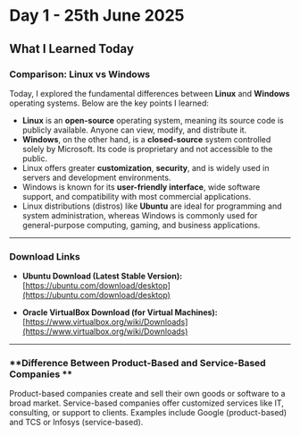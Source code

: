 

# Day 1 - 25th June 2025

## What I Learned Today

### Comparison: Linux vs Windows

Today, I explored the fundamental differences between **Linux** and **Windows** operating systems. Below are the key points I learned:

* **Linux** is an **open-source** operating system, meaning its source code is publicly available. Anyone can view, modify, and distribute it.
* **Windows**, on the other hand, is a **closed-source** system controlled solely by Microsoft. Its code is proprietary and not accessible to the public.
* Linux offers greater **customization**, **security**, and is widely used in servers and development environments.
* Windows is known for its **user-friendly interface**, wide software support, and compatibility with most commercial applications.
* Linux distributions (distros) like **Ubuntu** are ideal for programming and system administration, whereas Windows is commonly used for general-purpose computing, gaming, and business applications.
---
### Download Links

* **Ubuntu Download (Latest Stable Version):**
  [https://ubuntu.com/download/desktop](https://ubuntu.com/download/desktop)

* **Oracle VirtualBox Download (for Virtual Machines):**
  [https://www.virtualbox.org/wiki/Downloads](https://www.virtualbox.org/wiki/Downloads)

---

### **Difference Between Product-Based and Service-Based Companies **

Product-based companies create and sell their own goods or software to a broad market. Service-based companies offer customized services like IT, consulting, or support to clients. Examples include Google (product-based) and TCS or Infosys (service-based).

